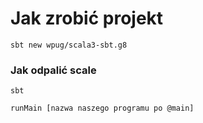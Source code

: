 <h1>Jak zrobić projekt </h1>

`sbt new wpug/scala3-sbt.g8`

<h3>Jak odpalić scale </h3>

`sbt`

`runMain [nazwa naszego programu po @main] `

